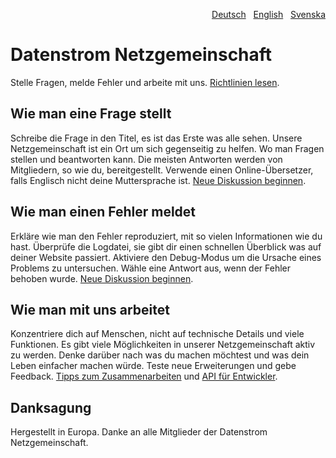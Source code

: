 <p align="right"><a href="README-de.md">Deutsch</a> &nbsp; <a href="README.md">English</a> &nbsp; <a href="README-sv.md">Svenska</a></p>

# Datenstrom Netzgemeinschaft

Stelle Fragen, melde Fehler und arbeite mit uns. [Richtlinien lesen](https://datenstrom.se/de/yellow/help/contributing-guidelines).

## Wie man eine Frage stellt

Schreibe die Frage in den Titel, es ist das Erste was alle sehen. Unsere Netzgemeinschaft ist ein Ort um sich gegenseitig zu helfen. Wo man Fragen stellen und beantworten kann. Die meisten Antworten werden von Mitgliedern, so wie du, bereitgestellt. Verwende einen Online-Übersetzer, falls Englisch nicht deine Muttersprache ist. [Neue Diskussion beginnen](https://github.com/datenstrom/community/discussions/categories/ask-a-question).

## Wie man einen Fehler meldet

Erkläre wie man den Fehler reproduziert, mit so vielen Informationen wie du hast. Überprüfe die Logdatei, sie gibt dir einen schnellen Überblick was auf deiner Website passiert. Aktiviere den Debug-Modus um die Ursache eines Problems zu untersuchen. Wähle eine Antwort aus, wenn der Fehler behoben wurde. [Neue Diskussion beginnen](https://github.com/datenstrom/community/discussions/categories/report-a-bug).

## Wie man mit uns arbeitet

Konzentriere dich auf Menschen, nicht auf technische Details und viele Funktionen. Es gibt viele Möglichkeiten in unserer Netzgemeinschaft aktiv zu werden. Denke darüber nach was du machen möchtest und was dein Leben einfacher machen würde. Teste neue Erweiterungen und gebe Feedback. [Tipps zum Zusammenarbeiten](https://github.com/datenstrom/community/discussions/760) und [API für Entwickler](https://datenstrom.se/de/yellow/help/api-for-developers).

## Danksagung

Hergestellt in Europa. Danke an alle Mitglieder der Datenstrom Netzgemeinschaft.

